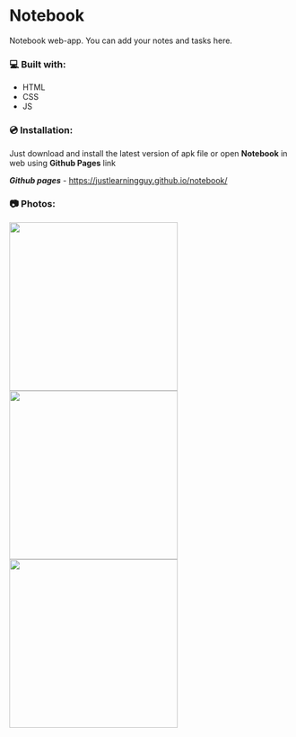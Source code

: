 # Notebook
Notebook web-app. You can add your notes and tasks here.

### 💻 Built with:
- HTML
- CSS
- JS

### 💿 Installation:
Just download and install the latest version of apk file or open **Notebook** in web using **Github Pages** link

_**Github pages**_ - https://justlearningguy.github.io/notebook/
### 📷 Photos:
<img src="https://github.com/justlearningguy/notebook/assets/163748552/22557b0e-3026-4a9d-8eb0-a1cd743aafa7" width="300px">
<img src="https://github.com/justlearningguy/notebook/assets/163748552/9c1a1069-a004-47e9-b642-95059786ff4f" width="300px">
<img src="https://github.com/justlearningguy/notebook/assets/163748552/a310016b-6864-489e-b9ae-b4fb22684cee" width="300px">
